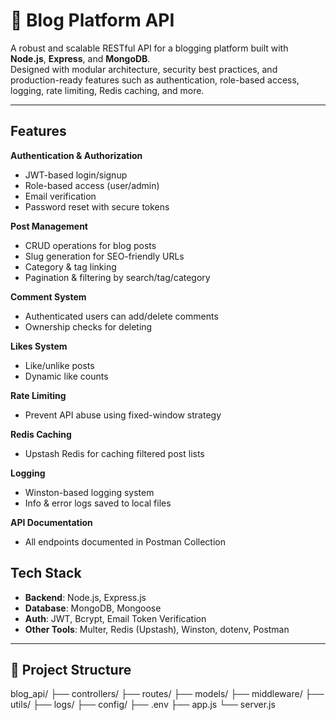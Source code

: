 # 📝 Blog Platform API

A robust and scalable RESTful API for a blogging platform built with **Node.js**, **Express**, and **MongoDB**.  
Designed with modular architecture, security best practices, and production-ready features such as authentication, role-based access, logging, rate limiting, Redis caching, and more.

---

## Features

 **Authentication & Authorization**
  - JWT-based login/signup
  - Role-based access (user/admin)
  - Email verification
  - Password reset with secure tokens

 **Post Management**
  - CRUD operations for blog posts
  - Slug generation for SEO-friendly URLs
  - Category & tag linking
  - Pagination & filtering by search/tag/category

 **Comment System**
  - Authenticated users can add/delete comments
  - Ownership checks for deleting

 **Likes System**
  - Like/unlike posts
  - Dynamic like counts

 **Rate Limiting**
  - Prevent API abuse using fixed-window strategy

 **Redis Caching**
  - Upstash Redis for caching filtered post lists

 **Logging**
  - Winston-based logging system
  - Info & error logs saved to local files

 **API Documentation**
  - All endpoints documented in Postman Collection


 ## Tech Stack

- **Backend**: Node.js, Express.js
- **Database**: MongoDB, Mongoose
- **Auth**: JWT, Bcrypt, Email Token Verification
- **Other Tools**: Multer, Redis (Upstash), Winston, dotenv, Postman

---

## 📁 Project Structure
blog_api/
├── controllers/
├── routes/
├── models/
├── middleware/
├── utils/
├── logs/
├── config/
├── .env
├── app.js
└── server.js



